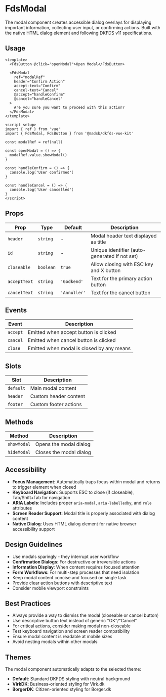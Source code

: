 # FdsModal

The modal component creates accessible dialog overlays for displaying important information, collecting user input, or confirming actions. Built with the native HTML dialog element and following DKFDS v11 specifications.

## Usage

```vue
<template>
  <FdsButton @click="openModal">Open Modal</FdsButton>

  <FdsModal
    ref="modalRef"
    header="Confirm Action"
    accept-text="Confirm"
    cancel-text="Cancel"
    @accept="handleConfirm"
    @cancel="handleCancel"
  >
    Are you sure you want to proceed with this action?
  </FdsModal>
</template>

<script setup>
import { ref } from 'vue'
import { FdsModal, FdsButton } from '@madsb/dkfds-vue-kit'

const modalRef = ref(null)

const openModal = () => {
  modalRef.value.showModal()
}

const handleConfirm = () => {
  console.log('User confirmed')
}

const handleCancel = () => {
  console.log('User cancelled')
}
</script>
```

## Props

| Prop         | Type      | Default      | Description                                   |
| ------------ | --------- | ------------ | --------------------------------------------- |
| `header`     | `string`  | -            | Modal header text displayed as title          |
| `id`         | `string`  | -            | Unique identifier (auto-generated if not set) |
| `closeable`  | `boolean` | `true`       | Allow closing with ESC key and X button       |
| `acceptText` | `string`  | `'Godkend'`  | Text for the primary action button            |
| `cancelText` | `string`  | `'Annuller'` | Text for the cancel button                    |

## Events

| Event    | Description                               |
| -------- | ----------------------------------------- |
| `accept` | Emitted when accept button is clicked     |
| `cancel` | Emitted when cancel button is clicked     |
| `close`  | Emitted when modal is closed by any means |

## Slots

| Slot      | Description           |
| --------- | --------------------- |
| `default` | Main modal content    |
| `header`  | Custom header content |
| `footer`  | Custom footer actions |

## Methods

| Method      | Description             |
| ----------- | ----------------------- |
| `showModal` | Opens the modal dialog  |
| `hideModal` | Closes the modal dialog |

## Accessibility

- **Focus Management**: Automatically traps focus within modal and returns to trigger element when closed
- **Keyboard Navigation**: Supports ESC to close (if closeable), Tab/Shift+Tab for navigation
- **ARIA Labels**: Includes proper `aria-modal`, `aria-labelledby`, and `role` attributes
- **Screen Reader Support**: Modal title is properly associated with dialog content
- **Native Dialog**: Uses HTML dialog element for native browser accessibility support

## Design Guidelines

- Use modals sparingly - they interrupt user workflow
- **Confirmation Dialogs**: For destructive or irreversible actions
- **Information Display**: When content requires focused attention
- **Form Workflows**: For multi-step processes that need isolation
- Keep modal content concise and focused on single task
- Provide clear action buttons with descriptive text
- Consider mobile viewport constraints

## Best Practices

- Always provide a way to dismiss the modal (closeable or cancel button)
- Use descriptive button text instead of generic "OK"/"Cancel"
- For critical actions, consider making modal non-closeable
- Test keyboard navigation and screen reader compatibility
- Ensure modal content is readable at mobile sizes
- Avoid nesting modals within other modals

## Themes

The modal component automatically adapts to the selected theme:

- **Default**: Standard DKFDS styling with neutral background
- **VirkDK**: Business-oriented styling for Virk.dk
- **BorgerDK**: Citizen-oriented styling for Borger.dk
